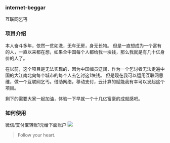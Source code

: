 ### internet-beggar
互联网乞丐
### 项目介绍
本人奋斗多年，依然一贫如洗，无车无房，身无长物。 但是一直想成为一个富有的人，一直以来都在想，如果全中国每个人都给我一块钱，那么我就是有几十亿身价的人了。

在以前，这个项目是无法实现的，因为中国幅员辽阔，作为一个乞讨者无法走遍中国的大江南北向每个城市的每个人去乞讨这1块钱。 但是现在我可以运用互联网思维，做一个互联网乞丐。借助网络，移动支付，云计算的赋能我有幸可以发起这个项目。

剩下的需要大家一起加油，体验一下早就一个十几亿富豪的成就感吧。
### 如何使用
微信/支付宝转账1元给下面账户
[![](https://www.mdeditor.com/images/logos/markdown.png)](https://github.com/wh1291753596/internet-beggar/blob/master/1574779106372.jpg "markdown")

> Follow your heart.
